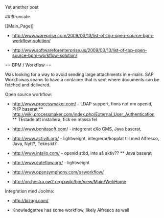 Yet another post

[meta:author]: <> (Jonas Colmsjo)
[meta:title]: <> (Workflow.md)
[meta:date]: <> (2012-01-01)
[meta:nested:key]: <> (Metadata value)

##!!truncate


[[Main_Page]]


* http://www.wareprise.com/2009/03/13/list-of-top-open-source-bpm-workflow-solution/

* http://www.softwareforenterprise.us/2009/03/13/list-of-top-open-source-bpm-workflow-solution/


== BPM / Workflow ==

Was looking for a way to avoid sending large attachments in e-mails. SAP Workflowas seams to have a container that is sent where documents can be fetched and delivered.


Open source workflow:
* http://www.processmaker.com/ - LDAP support, finns not om openid, PHP baserat
** http://wiki.processmaker.com/index.php/External_User_Authentication
** TEstade att installera, fick en massa fel
* http://www.bonitasoft.com/ - integrerat eXo CMS, Java baserat,
* http://www.activiti.org/ - lightweight, integrerar/kopplat till med Alfresco, Java, Nytt?, Teknsikt?
* http://www.intalio.com/ - openid stöd, inte så aktiv??
** Java baserat
* http://www.cuteflow.org/ - lightweight


* http://www.opensymphony.com/osworkflow/
* http://orchestra.ow2.org/xwiki/bin/view/Main/WebHome


Integration med Joolma:
* http://bizagi.com/



* Knowledgetree has some workflow, likely Alfresco as well
